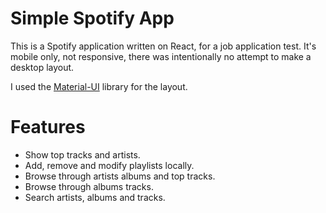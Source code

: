 # Simple Spotify App

This is a Spotify application written on React, for a job application
test. It's mobile only, not responsive, there was intentionally no
attempt to make a desktop layout.

I used the [Material-UI](https://material-ui.com/) library for the
layout.

# Features

  - Show top tracks and artists.
  - Add, remove and modify playlists locally.
  - Browse through artists albums and top tracks.
  - Browse through albums tracks.
  - Search artists, albums and tracks.
